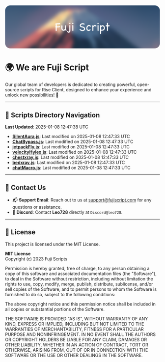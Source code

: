 ![Banner](.github/b.webp)

# 🌍 **We are Fuji Script**

Our global team of developers is dedicated to creating powerful, open-source scripts for Rise Client, designed to enhance your experience and unlock new possibilities! 🌟

---
<!-- SCRIPTS_NAVIGATION_START -->
## 📂 **Scripts Directory Navigation**

**Last Updated**: 2025-01-08 12:47:38 UTC

- **[SilentAura.js](scripts/SilentAura.js)**: Last modified on 2025-01-08 12:47:33 UTC
- **[ChatBypass.js](scripts/ChatBypass.js)**: Last modified on 2025-01-08 12:47:33 UTC
- **[jetpackFly.js](scripts/jetpackFly.js)**: Last modified on 2025-01-08 12:47:33 UTC
- **[velocityHylex.js](scripts/velocityHylex.js)**: Last modified on 2025-01-08 12:47:33 UTC
- **[chestxray.js](scripts/chestxray.js)**: Last modified on 2025-01-08 12:47:33 UTC
- **[bedxray.js](scripts/bedxray.js)**: Last modified on 2025-01-08 12:47:33 UTC
- **[chatMacro.js](scripts/chatMacro.js)**: Last modified on 2025-01-08 12:47:33 UTC

<!-- SCRIPTS_NAVIGATION_END -->

---

## 💬 **Contact Us**  
- 📬 **Support Email**: Reach out to us at [support@fujiscript.com](mailto:support@fujiscript.com) for any questions or assistance.  
- 💬 **Discord**: Contact **Leo728** directly at `Discord@leo728`.

---

## 📜 **License**

This project is licensed under the MIT License.  

**MIT License**  
Copyright (c) 2023 Fuji Scripts  

Permission is hereby granted, free of charge, to any person obtaining a copy of this software and associated documentation files (the "Software"), to deal in the Software without restriction, including without limitation the rights to use, copy, modify, merge, publish, distribute, sublicense, and/or sell copies of the Software, and to permit persons to whom the Software is furnished to do so, subject to the following conditions:  

The above copyright notice and this permission notice shall be included in all copies or substantial portions of the Software.  

THE SOFTWARE IS PROVIDED "AS IS", WITHOUT WARRANTY OF ANY KIND, EXPRESS OR IMPLIED, INCLUDING BUT NOT LIMITED TO THE WARRANTIES OF MERCHANTABILITY, FITNESS FOR A PARTICULAR PURPOSE AND NONINFRINGEMENT. IN NO EVENT SHALL THE AUTHORS OR COPYRIGHT HOLDERS BE LIABLE FOR ANY CLAIM, DAMAGES OR OTHER LIABILITY, WHETHER IN AN ACTION OF CONTRACT, TORT OR OTHERWISE, ARISING FROM, OUT OF OR IN CONNECTION WITH THE SOFTWARE OR THE USE OR OTHER DEALINGS IN THE SOFTWARE.  
